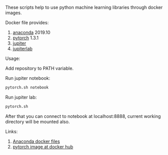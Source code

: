 These scripts help to use python machine learning libraries through docker images.

Docker file provides:
1. [anaconda](https://anaconda.org/anaconda/python) 2019.10
2. [pytorch](https://pytorch.org) 1.3.1
3. [jupiter](http://jupyter.org/)
4. [jupiterlab](https://jupyterlab.readthedocs.io/en/stable/)

Usage:  

Add repository to PATH variable.

Run jupiter notebook:
```bash
pytorch.sh notebook
```
Run jupiter lab:
```bash
pytorch.sh
```

After that you can connect to notebook at localhost:8888, current working directory will be mounted also.

Links:
1. [Anaconda docker files](https://github.com/ContinuumIO/docker-images)
2. [pytorch image at docker hub](https://hub.docker.com/r/yantonov/pytorch/)

